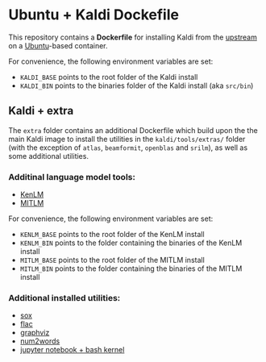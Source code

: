 # Ubuntu + Kaldi Dockefile

This repository contains a **Dockerfile** for installing Kaldi from the [upstream](https://github.com/kaldi-asr/kaldi) on a [Ubuntu](http://www.ubuntu.com/)-based container.

For convenience, the following environment variables are set:
- `KALDI_BASE` points to the root folder of the Kaldi install
- `KALDI_BIN` points to the binaries folder of the Kaldi install (aka `src/bin`)

## Kaldi + extra

The `extra` folder contains an additional Dockerfile which build upon the the main Kaldi image to install the utilities in the `kaldi/tools/extras/` folder (with the exception of `atlas`, `beamformit`, `openblas` and `srilm`), as well as some additional utilities.

### Additinal language model tools:
- [KenLM](http://kheafield.com/code/kenlm/)
- [MITLM](https://github.com/mitlm/mitlm)

For convenience, the following environment variables are set:
- `KENLM_BASE` points to the root folder of the KenLM install
- `KENLM_BIN` points to the folder containing the binaries of the KenLM install
- `MITLM_BASE` points to the root folder of the MITLM install
- `MITLM_BIN` points to the folder containing the binaries of the MITLM install


### Additional installed utilities:
- [sox](http://sox.sourceforge.net/)
- [flac](https://xiph.org/flac/)
- [graphviz](http://graphviz.org/)
- [num2words](https://github.com/savoirfairelinux/num2words)
- [jupyter notebook + bash kernel](http://jupyter.org/)
